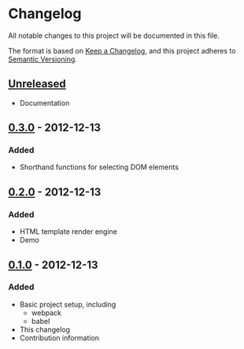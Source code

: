 # Changelog
All notable changes to this project will be documented in this file.

The format is based on [Keep a Changelog](https://keepachangelog.com/en/1.0.0/),
and this project adheres to [Semantic Versioning](https://semver.org/spec/v2.0.0.html).

## [Unreleased]
* Documentation

## [0.3.0] - 2012-12-13
### Added
* Shorthand functions for selecting DOM elements

## [0.2.0] - 2012-12-13
### Added
* HTML template render engine
* Demo

## [0.1.0] - 2012-12-13
### Added
* Basic project setup, including
	* webpack
	* babel
* This changelog
* Contribution information

[Unreleased]: https://github.com/brians-open-source-stuff/no-reaction/compare/v0.3.0...HEAD
[0.3.0]: https://github.com/brians-open-source-stuff/no-reaction/compare/v0.2.0...v0.3.0
[0.2.0]: https://github.com/brians-open-source-stuff/no-reaction/compare/v0.1.0...v0.2.0
[0.1.0]: https://github.com/brians-open-source-stuff/no-reaction/compare/{1day}...v0.1.0
